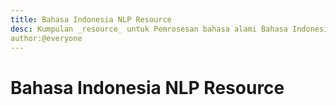 ```yaml
---
title: Bahasa Indonesia NLP Resource
desc: Kumpulan _resource_ untuk Pemrosesan bahasa alami Bahasa Indonesia. Repository ini dibuat untuk membantu _Researcher_/Mahasiswa yang sedang membuat tugas akhir atau penelitian tentang pemrosesan bahasa alami yang menggunakan Bahasa Indonesia.
author:@everyone
---
```

# Bahasa Indonesia NLP Resource
